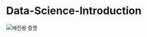 # Data-Science-Introduction

![배진용 증명](https://github.com/user-attachments/assets/f11ef1b9-2f47-4c8f-9cbd-4eba0b083cb0)
